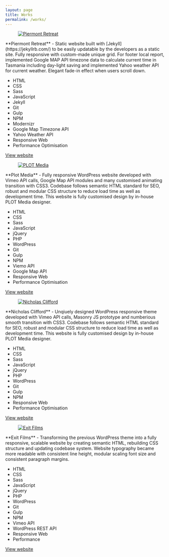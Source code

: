 ```yaml
---
layout: page
title: Works
permalink: /works/
---
```


<!-- Piermont -->
<figure>
  <a target="_blank" href="http://piermont.com.au">
   <img src="{{ site.baseurl }}/images/piermont-16-9.jpg" alt="Piermont Retreat">
  </a>
</figure>
**Piermont Retreat** - Static website built with [Jekyll](https://jekyllrb.com/) to be easily updatable by the developers as a static site. Fully responsive with custom-made unique grid. For footer local report, implemented Google MAP API timezone data to calculate current time in Tasmania including day-light saving and implemented Yahoo weather API for current weather. Elegant fade-in effect when users scroll down.

<ul class="skills-list">
  <li>HTML</li>
  <li>CSS</li>
  <li>Sass</li>
  <li>JavaScript</li>
  <li>Jekyll</li>
  <li>Git</li>
  <li>Gulp</li>
  <li>NPM</li>
  <li>Modernizr</li>
  <li>Google Map Timezone API</li>
  <li>Yahoo Weather API</li>
  <li>Responsive Web</li>
  <li>Performance Optimisation</li> 
</ul>

<a target="_blank" class="button-default" href="http://piermont.com.au/">
  View website
</a>

<div class="divider"></div>


<!-- PLOT -->
<figure>
  <a target="_blank" href="http://plot.net.au">
	 <img src="{{ site.baseurl }}/images/plot-media-16-9.jpg" alt="PLOT Media">
  </a>
</figure>
**Plot Media** - Fully responsive WordPress website developed with Vimeo API calls, Google Map API modules and many customised animating transition with CSS3. Codebase follows semantic HTML standard for SEO, robust and modular CSS structure to reduce load time as well as development time. This website is fully customised design by in-house PLOT Media designer.

<ul class="skills-list">
  <li>HTML</li>
  <li>CSS</li>
  <li>Sass</li>
  <li>JavaScript</li>
  <li>jQuery</li>
  <li>PHP</li>
  <li>WordPress</li>
  <li>Git</li>
  <li>Gulp</li>
  <li>NPM</li>
  <li>Viemo API</li>
  <li>Google Map API</li>
  <li>Responsive Web</li>
  <li>Performance Optimisation</li> 
</ul>

<a target="_blank" class="button-default" href="http://plot.net.au">
  View website
</a>

<div class="divider"></div>

<!-- Nic Clifford -->
<figure>
  <a target="_blank" href="http://www.nicholasclifford.com/">
	 <img src="{{ site.baseurl }}/images/nic-clifford-16-9.png" alt="Nicholas Clifford">
  </a>
</figure>
**Nicholas Clifford** - Unqiuely designed WordPress responsive theme developed with Vimeo API calls, Masonry JS prototype and numberious smooth transition with CSS3. Codebase follows semantic HTML standard for SEO, robust and modular CSS structure to reduce load time as well as development time. This website is fully customised design by in-house PLOT Media designer.

<ul class="skills-list">
  <li>HTML</li>
  <li>CSS</li>
  <li>Sass</li>
  <li>JavaScript</li>
  <li>jQuery</li>
  <li>PHP</li>
  <li>WordPress</li>
  <li>Git</li>
  <li>Gulp</li>
  <li>NPM</li>
  <li>Responsive Web</li>
  <li>Performance Optimisation</li> 
</ul>

<a target="_blank" class="button-default" href="http://www.nicholasclifford.com/">
  View website
</a>

<div class="divider"></div>


<!-- Exit Film -->
<figure>
  <a target="_blank" href="http://exitfilms.com/">
	 <img src="{{ site.baseurl }}/images/exit-films-16-9.jpg" alt="Exit Films">
  </a>
</figure>
**Exit Films** - Transforming the previous WordPress theme into a fully responsive, scalable website by creating semantic HTML, rebuilding CSS structure and updating codebase system. Website typography became more readable with consistent line height, modular scaling font size and consistent paragraph margins.

<ul class="skills-list">
  <li>HTML</li>
  <li>CSS</li>
  <li>Sass</li>
  <li>JavaScript</li>
  <li>jQuery</li>
  <li>PHP</li>
  <li>WordPress</li>
  <li>Git</li>
  <li>Gulp</li>
  <li>NPM</li>
  <li>Vimeo API</li>
  <li>WordPress REST API</li>
  <li>Responsive Web</li>
  <li>Performance</li> 
</ul>

<a target="_blank" class="button-default" href="http://exitfilms.com/">
  View website
</a>